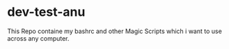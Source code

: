 # dev-test-anu

This Repo containe my bashrc and other Magic Scripts which i want to use across any computer.
